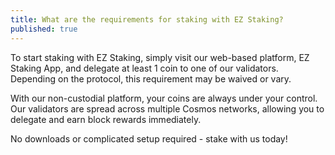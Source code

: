 ```yaml
---
title: What are the requirements for staking with EZ Staking?
published: true
---
```


To start staking with EZ Staking, simply visit our web-based platform, EZ Staking App, and delegate at least 1 coin to one of our validators. Depending on the protocol, this requirement may be waived or vary. 

With our non-custodial platform, your coins are always under your control. Our validators are spread across multiple Cosmos networks, allowing you to delegate and earn block rewards immediately.

No downloads or complicated setup required - stake with us today!
